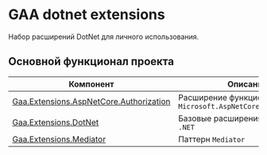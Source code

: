 # GAA dotnet extensions

Набор расширений DotNet для личного использования.

## Основной функционал проекта

| Компонент                                 | Описание                                                    |
|-------------------------------------------|-------------------------------------------------------------|
| [Gaa.Extensions.AspNetCore.Authorization] | Расширение функционала `Microsoft.AspNetCore.Authorization` |
| [Gaa.Extensions.DotNet]                   | Базовые расширения функционала `.NET`                       |
| [Gaa.Extensions.Mediator]                 | Паттерн `Mediator`                                          |

[Gaa.Extensions.AspNetCore.Authorization]: src/Gaa.Extensions.AspNetCore.Authorization/README.md
[Gaa.Extensions.DotNet]: src/Gaa.Extensions.DotNet/README.md
[Gaa.Extensions.Mediator]: src/Gaa.Extensions.Mediator/README.md